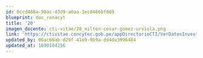 ```yaml
---
id: 0ccd488a-90ac-43d9-a0aa-3ec8466bf8d9
blueprint: doc_renacyt
title: '20'
imagen_docente: cti-vitae/20_nilton-cesar-gomez-urviola.png
link: 'https://ctivitae.concytec.gob.pe/appDirectorioCTI/VerDatosInvestigador.do?id_investigador=17835'
updated_by: 06ac68ab-d29f-41e9-9b9a-dd4da3996484
updated_at: 1690104256
---
```

